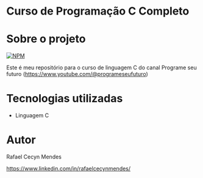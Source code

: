 # Curso de Programação C Completo

# Sobre o projeto
[![NPM](https://img.shields.io/npm/l/react)](https://github.com/RafaelCecyn/Curso_de_Programacao_C/blob/main/LICENSE) 

Este é meu repositório para o curso de linguagem C do canal Programe seu futuro (https://www.youtube.com/@programeseufuturo)
  
# Tecnologias utilizadas
- Linguagem C

# Autor

Rafael Cecyn Mendes

https://www.linkedin.com/in/rafaelcecynmendes/
